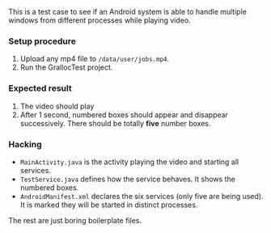 This is a test case to see if an Android system is able to handle multiple windows from different processes while playing video.

### Setup procedure

1. Upload any mp4 file to `/data/user/jobs.mp4`.
2. Run the GrallocTest project.

### Expected result

1. The video should play
2. After 1 second, numbered boxes should appear and disappear successively. There should be totally **five** number boxes.

### Hacking

* `MainActivity.java` is the activity playing the video and starting all services.
* `TestService.java` defines how the service behaves. It shows the numbered boxes.
* `AndroidManifest.xml` declares the six services (only five are being used). It is marked they will be started in distinct processes.

The rest are just boring boilerplate files.

